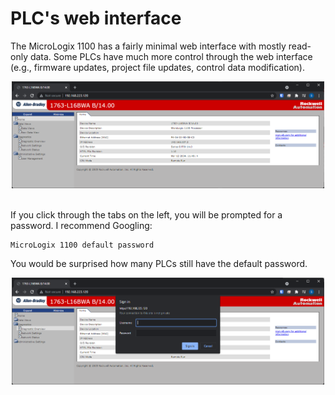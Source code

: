 
# PLC's web interface

The MicroLogix 1100 has a fairly minimal web interface with mostly read-only data. Some PLCs have much more control through the web interface (e.g., firmware updates, project file updates, control data modification).

<div align="center">
<img src="./img/web1.png" width="500">
</div><br/>


If you click through the tabs on the left, you will be prompted for a password. I recommend Googling:

```
MicroLogix 1100 default password
```

You would be surprised how many PLCs still have the default password.


<div align="center">
<img src="./img/web2.png" width="500">
</div><br/>


